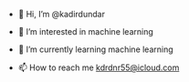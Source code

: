 - 👋 Hi, I’m @kadirdundar
- 👀 I’m interested in machine learning
- 🌱 I’m currently learning machine learning

- 📫 How to reach me kdrdnr55@icloud.com

<!---
kadirdundar/kadirdundar is a ✨ special ✨ repository because its `README.md` (this file) appears on your GitHub profile.
You can click the Preview link to take a look at your changes.
--->
